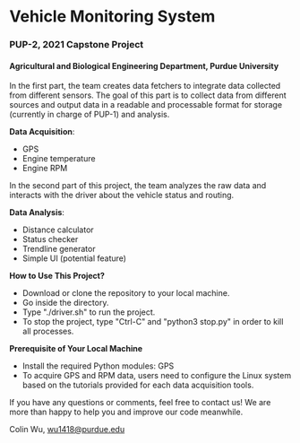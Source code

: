 # Vehicle Monitoring System

### PUP-2, 2021 Capstone Project

#### Agricultural and Biological Engineering Department, Purdue University

In the first part, the team creates data fetchers to integrate data collected from
different sensors. The goal of this part is to collect data from different sources and output data in a readable and
processable format for storage (currently in charge of PUP-1) and analysis.


**Data Acquisition**:
- GPS
- Engine temperature
- Engine RPM

In the second part of this project, the team analyzes the raw data and
interacts with the driver about the vehicle status and routing.

**Data Analysis**:
- Distance calculator
- Status checker
- Trendline generator
- Simple UI (potential feature)

**How to Use This Project?**
- Download or clone the repository to your local machine.
- Go inside the directory.
- Type "./driver.sh" to run the project.
- To stop the project, type "Ctrl-C" and "python3 stop.py" in order to kill all processes.

**Prerequisite of Your Local Machine**
- Install the required Python modules: GPS
- To acquire GPS and RPM data, users need to configure the Linux system based on the tutorials provided for each data
  acquisition tools.

If you have any questions or comments, feel free to contact us! We are more than happy to help you and improve our code
meanwhile.

Colin Wu, wu1418@purdue.edu

